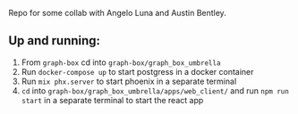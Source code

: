 Repo for some collab with Angelo Luna and Austin Bentley.

## Up and running: 
1) From `graph-box` cd into `graph-box/graph_box_umbrella`
2) Run `docker-compose up` to start postgress in a docker container
3) Run `mix phx.server` to start phoenix in a separate terminal
4) `cd` into `graph-box/graph_box_umbrella/apps/web_client/` and run `npm run start` in a separate terminal to start the react app